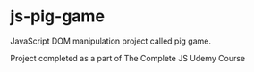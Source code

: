 # js-pig-game
JavaScript DOM manipulation project called pig game.

Project completed as a part of The Complete JS Udemy Course
